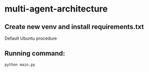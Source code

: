 # multi-agent-architecture

## Create new venv and install requirements.txt
Default Ubuntu procedure

## Running command:

```python main.py ```